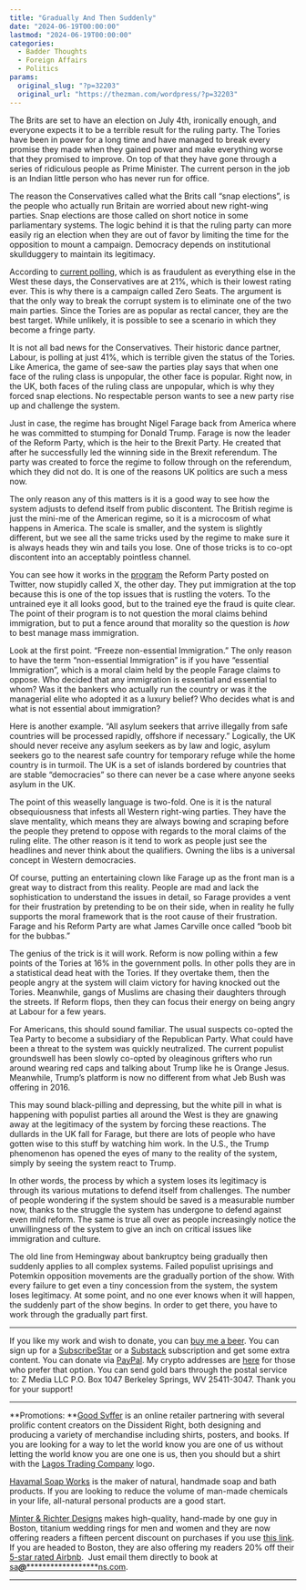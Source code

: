 ```yaml
---
title: "Gradually And Then Suddenly"
date: "2024-06-19T00:00:00"
lastmod: "2024-06-19T00:00:00"
categories:
  - Badder Thoughts
  - Foreign Affairs
  - Politics
params:
  original_slug: "?p=32203"
  original_url: "https://thezman.com/wordpress/?p=32203"
---
```


The Brits are set to have an election on July 4th, ironically enough,
and everyone expects it to be a terrible result for the ruling party.
The Tories have been in power for a long time and have managed to break
every promise they made when they gained power and make everything worse
that they promised to improve. On top of that they have gone through a
series of ridiculous people as Prime Minister. The current person in the
job is an Indian little person who has never run for office.

The reason the Conservatives called what the Brits call “snap
elections”, is the people who actually run Britain are worried about new
right-wing parties. Snap elections are those called on short notice in
some parliamentary systems. The logic behind it is that the ruling party
can more easily rig an election when they are out of favor by limiting
the time for the opposition to mount a campaign. Democracy depends on
institutional skullduggery to maintain its legitimacy.

According to
<a href="https://www.bbc.com/news/uk-politics-68079726" rel="noopener"
target="_blank">current polling</a>, which is as fraudulent as
everything else in the West these days, the Conservatives are at 21%,
which is their lowest rating ever. This is why there is a campaign
called Zero Seats. The argument is that the only way to break the
corrupt system is to eliminate one of the two main parties. Since the
Tories are as popular as rectal cancer, they are the best target. While
unlikely, it is possible to see a scenario in which they become a fringe
party.

It is not all bad news for the Conservatives. Their historic dance
partner, Labour, is polling at just 41%, which is terrible given the
status of the Tories. Like America, the game of see-saw the parties play
says that when one face of the ruling class is unpopular, the other face
is popular. Right now, in the UK, both faces of the ruling class are
unpopular, which is why they forced snap elections. No respectable
person wants to see a new party rise up and challenge the system.

Just in case, the regime has brought Nigel Farage back from America
where he was committed to stumping for Donald Trump. Farage is now the
leader of the Reform Party, which is the heir to the Brexit Party. He
created that after he successfully led the winning side in the Brexit
referendum. The party was created to force the regime to follow through
on the referendum, which they did not do. It is one of the reasons UK
politics are such a mess now.

The only reason any of this matters is it is a good way to see how the
system adjusts to defend itself from public discontent. The British
regime is just the mini-me of the American regime, so it is a microcosm
of what happens in America. The scale is smaller, and the system is
slightly different, but we see all the same tricks used by the regime to
make sure it is always heads they win and tails you lose. One of those
tricks is to co-opt discontent into an acceptably pointless channel.

You can see how it works in the
<a href="https://x.com/PolitlcsUK/status/1802723766981599301"
rel="noopener" target="_blank">program</a> the Reform Party posted on
Twitter, now stupidly called X, the other day. They put immigration at
the top because this is one of the top issues that is rustling the
voters. To the untrained eye it all looks good, but to the trained eye
the fraud is quite clear. The point of their program is to not question
the moral claims behind immigration, but to put a fence around that
morality so the question is *how* to best manage mass immigration.

Look at the first point. “Freeze non-essential Immigration.” The only
reason to have the term “non-essential Immigration” is if you have
“essential Immigration”, which is a moral claim held by the people
Farage claims to oppose. Who decided that any immigration is essential
and essential to whom? Was it the bankers who actually run the country
or was it the managerial elite who adopted it as a luxury belief? Who
decides what is and what is not essential about immigration?

Here is another example. “All asylum seekers that arrive illegally from
safe countries will be processed rapidly, offshore if necessary.”
Logically, the UK should never receive any asylum seekers as by law and
logic, asylum seekers go to the nearest safe country for temporary
refuge while the home country is in turmoil. The UK is a set of islands
bordered by countries that are stable “democracies” so there can never
be a case where anyone seeks asylum in the UK.

The point of this weaselly language is two-fold. One is it is the
natural obsequiousness that infests all Western right-wing parties. They
have the slave mentality, which means they are always bowing and
scraping before the people they pretend to oppose with regards to the
moral claims of the ruling elite. The other reason is it tend to work as
people just see the headlines and never think about the qualifiers.
Owning the libs is a universal concept in Western democracies.

Of course, putting an entertaining clown like Farage up as the front man
is a great way to distract from this reality. People are mad and lack
the sophistication to understand the issues in detail, so Farage
provides a vent for their frustration by pretending to be on their side,
when in reality he fully supports the moral framework that is the root
cause of their frustration. Farage and his Reform Party are what James
Carville once called “boob bit for the bubbas.”

The genius of the trick is it will work. Reform is now polling within a
few points of the Tories at 16% in the government polls. In other polls
they are in a statistical dead heat with the Tories. If they overtake
them, then the people angry at the system will claim victory for having
knocked out the Tories. Meanwhile, gangs of Muslims are chasing their
daughters through the streets. If Reform flops, then they can focus
their energy on being angry at Labour for a few years.

For Americans, this should sound familiar. The usual suspects co-opted
the Tea Party to become a subsidiary of the Republican Party. What could
have been a threat to the system was quickly neutralized. The current
populist groundswell has been slowly co-opted by oleaginous grifters who
run around wearing red caps and talking about Trump like he is Orange
Jesus. Meanwhile, Trump’s platform is now no different from what Jeb
Bush was offering in 2016.

This may sound black-pilling and depressing, but the white pill in what
is happening with populist parties all around the West is they are
gnawing away at the legitimacy of the system by forcing these reactions.
The dullards in the UK fall for Farage, but there are lots of people who
have gotten wise to this stuff by watching him work. In the U.S., the
Trump phenomenon has opened the eyes of many to the reality of the
system, simply by seeing the system react to Trump.

In other words, the process by which a system loses its legitimacy is
through its various mutations to defend itself from challenges. The
number of people wondering if the system should be saved is a measurable
number now, thanks to the struggle the system has undergone to defend
against even mild reform. The same is true all over as people
increasingly notice the unwillingness of the system to give an inch on
critical issues like immigration and culture.

The old line from Hemingway about bankruptcy being gradually then
suddenly applies to all complex systems. Failed populist uprisings and
Potemkin opposition movements are the gradually portion of the show.
With every failure to get even a tiny concession from the system, the
system loses legitimacy. At some point, and no one ever knows when it
will happen, the suddenly part of the show begins. In order to get
there, you have to work through the gradually part first.

------------------------------------------------------------------------

If you like my work and wish to donate, you can
<a href="https://www.buymeacoffee.com/mujolulu" rel="noopener"
target="_blank">buy me a beer</a>. You can sign up for a
<a href="https://www.subscribestar.com/the-z-blog" rel="noopener"
target="_blank">SubscribeStar</a> or a
<a href="https://thedissident.substack.com/" rel="noopener"
target="_blank">Substack</a> subscription and get some extra content.
You can donate via <a
href="https://www.paypal.com/donate/?cmd=_s-xclick&amp;hosted_button_id=UDAS2Q8JYA6CN&amp;source=url"
rel="noopener" target="_blank">PayPal</a>. My crypto addresses are
<a href="https://thezman.com/wordpress/?page_id=22713" rel="noopener"
target="_blank">here</a> for those who prefer that option. You can send
gold bars through the postal service to: Z Media LLC P.O. Box 1047
Berkeley Springs, WV 25411-3047. Thank you for your support!

------------------------------------------------------------------------

**Promotions: **<a href="https://goodsvffer.com/" rel="noopener" target="_blank">Good
Svffer</a> is an online retailer partnering with several prolific
content creators on the Dissident Right, both designing and producing a
variety of merchandise including shirts, posters, and books. If you are
looking for a way to let the world know you are one of us without
letting the world know you are one one is us, then you should but a
shirt with the
<a href="https://goodsvffer.com/products/lagos-trading-company"
rel="noopener" target="_blank">Lagos Trading Company</a> logo.

<a href="https://havamalsoapworks.com/" rel="noopener"
target="_blank">Havamal Soap Works</a> is the maker of natural, handmade
soap and bath products. If you are looking to reduce the volume of
man-made chemicals in your life, all-natural personal products are a
good start.

<a href="https://www.minterandrichterdesigns.com/"
rel="noreferrer nofollow noopener" target="_blank">Minter &amp; Richter
Designs</a> makes high-quality, hand-made by one guy in Boston, titanium
wedding rings for men and women and they are now offering readers a
fifteen percent discount on purchases if you use
<a href="https://www.minterandrichterdesigns.com/discount/ZMAN"
rel="noreferrer nofollow noopener" target="_blank">this link</a>.
<span class="highlight"><span class="colour"><span class="font"><span class="size">If
you are headed to Boston, they are also offering my readers 20% off
their <a
href="https://www.airbnb.com/users/7988017/listings?user_id=7988017&amp;s=3"
rel="noopener noreferrer" target="_blank">5-star rated Airbnb</a>.  Just
email them directly to book at
<a href="mailto:sa***@*********************ns.com"
data-original-string="G//Nltszt3LjIeoU/bt94A==cb7CRZqoGyD5gSxqosQ6fqIpua2FuHe5L8uzSm2F0lM7Np6Ct14CH6AxFy3uRAfBMQc"><span
class="apbct-email-encoder"
data-original-string="Th6qw+CECoGNJNlLlaNSqg==cb7W25CPJ8ABwN0fN7156bQOfrocivLQluCnC93X8JBMIvTeTk8mSHrb8BUd54QmJbi"
title="This contact has been encoded by Anti-Spam by CleanTalk. Click to decode. To finish the decoding make sure that JavaScript is enabled in your browser.">sa<span
class="apbct-blur">***</span>@<span
class="apbct-blur">*********************</span>ns.com</span></a>.</span></span></span></span>

------------------------------------------------------------------------
